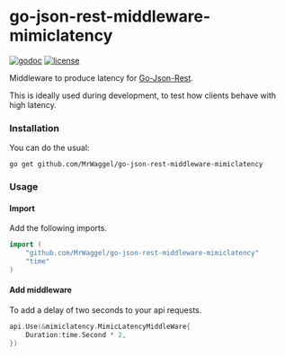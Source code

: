 # go-json-rest-middleware-mimiclatency

[![godoc](http://img.shields.io/badge/godoc-reference-blue.svg?style=flat)](https://godoc.org/github.com/MrWaggel/go-json-rest-middleware-mimiclatency) [![license](http://img.shields.io/badge/license-MIT-red.svg?style=flat)](https://raw.githubusercontent.com/MrWaggel/go-json-rest-middleware-mimiclatency/master/LICENSE)

Middleware to produce latency for [Go-Json-Rest](https://github.com/ant0ine/go-json-rest).

This is ideally used during development, to test how clients behave with high latency.

### Installation

You can do the usual:

    go get github.com/MrWaggel/go-json-rest-middleware-mimiclatency

### Usage

#### Import
Add the following imports.
```go
import (
	"github.com/MrWaggel/go-json-rest-middleware-mimiclatency"
	"time"
)
```
#### Add middleware
To add a delay of two seconds to your api requests.

```go
api.Use(&mimiclatency.MimicLatencyMiddleWare{
	Duration:time.Second * 2,
})
```
